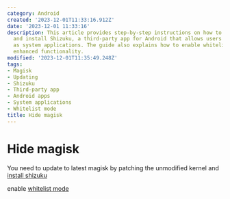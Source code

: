 ```yaml
---
category: Android
created: '2023-12-01T11:33:16.912Z'
date: '2023-12-01 11:33:16'
description: This article provides step-by-step instructions on how to update Magisk
  and install Shizuku, a third-party app for Android that allows users to run apps
  as system applications. The guide also explains how to enable whitelist mode for
  enhanced functionality.
modified: '2023-12-01T11:35:49.248Z'
tags:
- Magisk
- Updating
- Shizuku
- Third-party app
- Android apps
- System applications
- Whitelist mode
title: Hide magisk
---
```


# Hide magisk

You need to update to latest magisk by patching the unmodified kernel and [install shizuku](https://github.com/RikkaApps/Shizuku/blob/master/README.md)

enable [whitelist mode](https://shizuku.rikka.app/)

